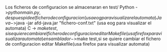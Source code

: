 Los ficheros de configuracion se almacenaran en test/
Python ->$python main.py, despues pide el fichero de configuracion (usa eog para visualizar el automata)
Java ->$java -jar afd-java.jar "fichero-conf.txt"  (usa eog para visualizar el automata)
C -> $make test , si se quiere cambiar el fichero de configuracion editar Makefile(usa firefox para visualizar automata)
ensamblador ->$make test,si se quiere cambiar el fichero de configuracion editar Makefile(usa firefox para visualizar automata)

